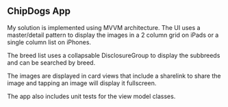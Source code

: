 ## ChipDogs App
My solution is implemented using MVVM architecture.
The UI uses a master/detail pattern to display the images in a 2 column grid on iPads or a single column list on iPhones.

The breed list uses a collapsable DisclosureGroup to display the subbreeds and can be searched by breed.

The images are displayed in card views that include a sharelink to share the image and tapping an image will display it fullscreen.

The app also includes unit tests for the view model classes.
